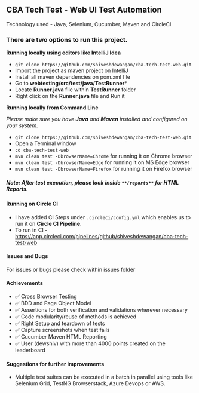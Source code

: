 ## CBA Tech Test - Web UI Test Automation

Technology used - Java, Selenium, Cucumber, Maven and CircleCI

### There are two options to run this project.

**Running locally using editors like IntelliJ Idea**
- `git clone https://github.com/shiveshdewangan/cba-tech-test-web.git`
- Import the project as maven project on IntelliJ
- Install all maven dependencies on pom.xml file
- Go to **webtesting/src/test/java/TestRunner***
- Locate **Runner.java** file within **TestRunner** folder
- Right click on the **Runner.java** file and Run it

**Running locally from Command Line**

*Please make sure you have **Java** and **Maven** installed and configured on your system.*

- `git clone https://github.com/shiveshdewangan/cba-tech-test-web.git`
- Open a Terminal window
- `cd cba-tech-test-web`
- `mvn clean test -DbrowserName=Chrome` for running it on Chrome browser
- `mvn clean test -DbrowserName=Edge` for running it on MS Edge browser
- `mvn clean test -DbrowserName=Firefox` for running it on Firefox browser

##### Note: After test execution, please look inside `**/reports**` for HTML Reports.

#### Running on Circle CI
- I have added CI Steps under `.circleci/config.yml` which enables us to run it on **Circle CI Pipeline**.
- To run in CI - https://app.circleci.com/pipelines/github/shiveshdewangan/cba-tech-test-web

#### Issues and Bugs
For issues or bugs please check within issues folder

#### Achievements
- :white_check_mark: Cross Browser Testing
- :white_check_mark: BDD and Page Object Model
- :white_check_mark: Assertions for both verification and validations wherever necessary
- :white_check_mark: Code modularity/reuse of methods is achieved
- :white_check_mark: Right Setup and teardown of tests
- :white_check_mark: Capture screenshots when test fails
- :white_check_mark: Cucumber Maven HTML Reporting
- :white_check_mark: User (dewshiv) with more than 4000 points created on the leaderboard

#### Suggestions for further improvements
- Multiple test suites can be executed in a batch in parallel using tools like Selenium Grid, TestNG Browserstack, Azure Devops or AWS.
